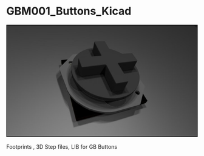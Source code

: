 # GBM001_Buttons_Kicad
![picture](https://github.com/ccadic/GBM001_Buttons_Kicad/blob/master/cross.jpg)

Footprints , 3D Step files, LIB for GB Buttons
